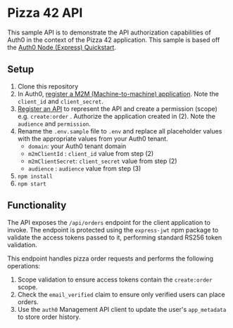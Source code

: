 # Pizza 42 API

This sample API is to demonstrate the API authorization capabilities of Auth0 in the context of the Pizza 42 application. This sample is based off the [Auth0 Node (Express) Quickstart](https://auth0.com/docs/quickstart/backend/nodejs/01-authorization).

## Setup 
1. Clone this repository
2. In Auth0, [register a M2M (Machine-to-machine) application](https://auth0.com/docs/applications/set-up-an-application/register-machine-to-machine-applications). Note the `client_id` and `client_secret`.
3. [Register an API](https://auth0.com/docs/get-started/set-up-apis) to represent the API and create a permission (scope) e.g. `create:order` . Authorize the application created in (2). Note the `audience` and `permission`.
4. Rename the `.env.sample` file to `.env` and replace all placeholder values with the appropriate values from your Auth0 tenant.
	  - `domain`: your Auth0 tenant domain
	  - `m2mClientId` : `client_id` value from step (2)
	  - `m2mClientSecret`: `client_secret` value from step (2)
	  -  `audience` : `audience` value from step (3)
6. `npm install  `
7. `npm start`

## Functionality

The API exposes the `/api/orders` endpoint for the client application to invoke. The endpoint is protected using the `express-jwt` npm package to validate the access tokens passed to it, performing standard RS256 token validation.

This endpoint handles pizza order requests and performs the following operations:

1. Scope validation to ensure access tokens contain the `create:order` scope.
2. Check the `email_verified` claim to ensure only verified users can place orders.
3. Use the `auth0` Management API client to update the user's `app_metadata` to store order history.

